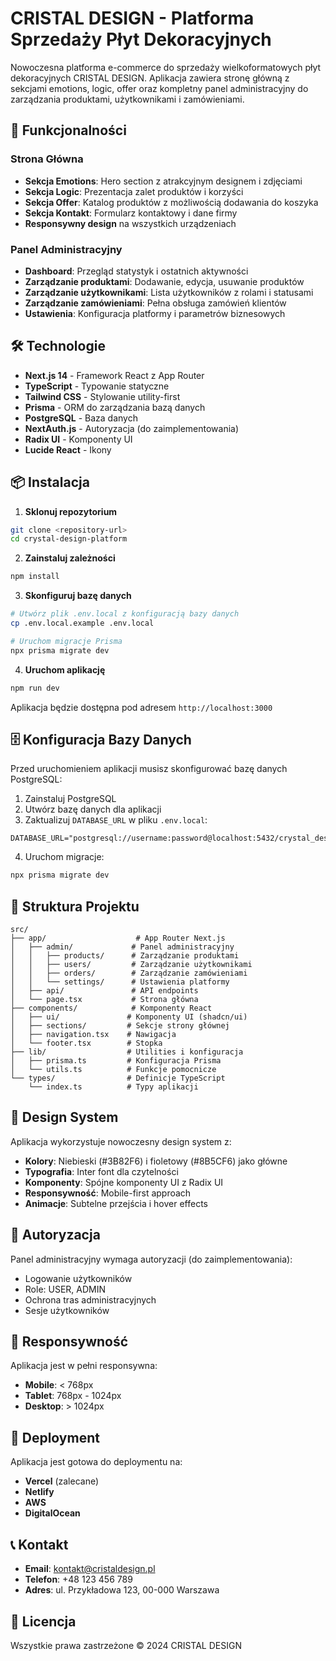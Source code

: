 # CRISTAL DESIGN - Platforma Sprzedaży Płyt Dekoracyjnych

Nowoczesna platforma e-commerce do sprzedaży wielkoformatowych płyt dekoracyjnych CRISTAL DESIGN. Aplikacja zawiera stronę główną z sekcjami emotions, logic, offer oraz kompletny panel administracyjny do zarządzania produktami, użytkownikami i zamówieniami.

## 🚀 Funkcjonalności

### Strona Główna
- **Sekcja Emotions**: Hero section z atrakcyjnym designem i zdjęciami
- **Sekcja Logic**: Prezentacja zalet produktów i korzyści
- **Sekcja Offer**: Katalog produktów z możliwością dodawania do koszyka
- **Sekcja Kontakt**: Formularz kontaktowy i dane firmy
- **Responsywny design** na wszystkich urządzeniach

### Panel Administracyjny
- **Dashboard**: Przegląd statystyk i ostatnich aktywności
- **Zarządzanie produktami**: Dodawanie, edycja, usuwanie produktów
- **Zarządzanie użytkownikami**: Lista użytkowników z rolami i statusami
- **Zarządzanie zamówieniami**: Pełna obsługa zamówień klientów
- **Ustawienia**: Konfiguracja platformy i parametrów biznesowych

## 🛠️ Technologie

- **Next.js 14** - Framework React z App Router
- **TypeScript** - Typowanie statyczne
- **Tailwind CSS** - Stylowanie utility-first
- **Prisma** - ORM do zarządzania bazą danych
- **PostgreSQL** - Baza danych
- **NextAuth.js** - Autoryzacja (do zaimplementowania)
- **Radix UI** - Komponenty UI
- **Lucide React** - Ikony

## 📦 Instalacja

1. **Sklonuj repozytorium**
```bash
git clone <repository-url>
cd crystal-design-platform
```

2. **Zainstaluj zależności**
```bash
npm install
```

3. **Skonfiguruj bazę danych**
```bash
# Utwórz plik .env.local z konfiguracją bazy danych
cp .env.local.example .env.local

# Uruchom migracje Prisma
npx prisma migrate dev
```

4. **Uruchom aplikację**
```bash
npm run dev
```

Aplikacja będzie dostępna pod adresem `http://localhost:3000`

## 🗄️ Konfiguracja Bazy Danych

Przed uruchomieniem aplikacji musisz skonfigurować bazę danych PostgreSQL:

1. Zainstaluj PostgreSQL
2. Utwórz bazę danych dla aplikacji
3. Zaktualizuj `DATABASE_URL` w pliku `.env.local`:

```env
DATABASE_URL="postgresql://username:password@localhost:5432/crystal_design_db"
```

4. Uruchom migracje:
```bash
npx prisma migrate dev
```

## 📁 Struktura Projektu

```
src/
├── app/                    # App Router Next.js
│   ├── admin/             # Panel administracyjny
│   │   ├── products/      # Zarządzanie produktami
│   │   ├── users/         # Zarządzanie użytkownikami
│   │   ├── orders/        # Zarządzanie zamówieniami
│   │   └── settings/      # Ustawienia platformy
│   ├── api/               # API endpoints
│   └── page.tsx           # Strona główna
├── components/            # Komponenty React
│   ├── ui/               # Komponenty UI (shadcn/ui)
│   ├── sections/         # Sekcje strony głównej
│   ├── navigation.tsx    # Nawigacja
│   └── footer.tsx        # Stopka
├── lib/                  # Utilities i konfiguracja
│   ├── prisma.ts         # Konfiguracja Prisma
│   └── utils.ts          # Funkcje pomocnicze
└── types/                # Definicje TypeScript
    └── index.ts          # Typy aplikacji
```

## 🎨 Design System

Aplikacja wykorzystuje nowoczesny design system z:
- **Kolory**: Niebieski (#3B82F6) i fioletowy (#8B5CF6) jako główne
- **Typografia**: Inter font dla czytelności
- **Komponenty**: Spójne komponenty UI z Radix UI
- **Responsywność**: Mobile-first approach
- **Animacje**: Subtelne przejścia i hover effects

## 🔐 Autoryzacja

Panel administracyjny wymaga autoryzacji (do zaimplementowania):
- Logowanie użytkowników
- Role: USER, ADMIN
- Ochrona tras administracyjnych
- Sesje użytkowników

## 📱 Responsywność

Aplikacja jest w pełni responsywna:
- **Mobile**: < 768px
- **Tablet**: 768px - 1024px  
- **Desktop**: > 1024px

## 🚀 Deployment

Aplikacja jest gotowa do deploymentu na:
- **Vercel** (zalecane)
- **Netlify**
- **AWS**
- **DigitalOcean**

## 📞 Kontakt

- **Email**: kontakt@cristaldesign.pl
- **Telefon**: +48 123 456 789
- **Adres**: ul. Przykładowa 123, 00-000 Warszawa

## 📄 Licencja

Wszystkie prawa zastrzeżone © 2024 CRISTAL DESIGN